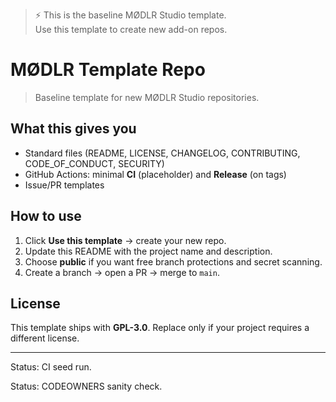 > ⚡ This is the baseline MØDLR Studio template.  
> Use this template to create new add-on repos.

# MØDLR Template Repo

> Baseline template for new MØDLR Studio repositories.

## What this gives you
- Standard files (README, LICENSE, CHANGELOG, CONTRIBUTING, CODE_OF_CONDUCT, SECURITY)
- GitHub Actions: minimal **CI** (placeholder) and **Release** (on tags)
- Issue/PR templates

## How to use
1. Click **Use this template** → create your new repo.
2. Update this README with the project name and description.
3. Choose **public** if you want free branch protections and secret scanning.
4. Create a branch → open a PR → merge to `main`.

## License
This template ships with **GPL-3.0**. Replace only if your project requires a different license.

---

Status: CI seed run.

Status: CODEOWNERS sanity check.
